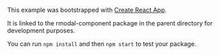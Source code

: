 This example was bootstrapped with [Create React App](https://github.com/facebook/create-react-app).

It is linked to the rmodal-component package in the parent directory for development purposes.

You can run `npm install` and then `npm start` to test your package.
